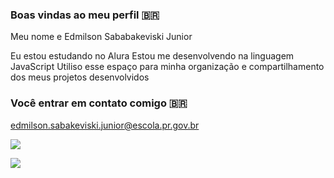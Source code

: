 ### Boas vindas ao meu perfil 🇧🇷

Meu nome e Edmilson Sababakeviski Junior

Eu estou estudando no Alura
Estou me desenvolvendo na linguagem JavaScript
Utiliso esse espaço para minha organização e compartilhamento dos meus projetos desenvolvidos

### Você entrar em contato comigo 🇧🇷

edmilson.sabakeviski.junior@escola.pr.gov.br

![](https://media1.tenor.com/m/PD55RjTbcVYAAAAd/gabigol-flamengo.gif)

![](https://media1.tenor.com/m/pS1OKx2uhoQAAAAd/conmebol-libertadores.gif)
